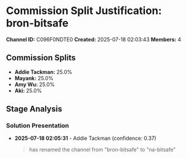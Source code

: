 # Commission Split Justification: bron-bitsafe

**Channel ID:** C096F0NDTE0
**Created:** 2025-07-18 02:03:43
**Members:** 4

## Commission Splits

- **Addie Tackman:** 25.0%
- **Mayank:** 25.0%
- **Amy Wu:** 25.0%
- **Aki:** 25.0%

## Stage Analysis

### Solution Presentation

- **2025-07-18 02:05:31** - Addie Tackman (confidence: 0.37)
  > has renamed the channel from "bron-bitsafe" to "na-bitsafe"

